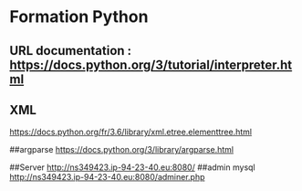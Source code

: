 # Formation Python
## URL documentation : https://docs.python.org/3/tutorial/interpreter.html


## XML
https://docs.python.org/fr/3.6/library/xml.etree.elementtree.html

##argparse
https://docs.python.org/3/library/argparse.html

##Server
http://ns349423.ip-94-23-40.eu:8080/
##admin mysql
http://ns349423.ip-94-23-40.eu:8080/adminer.php